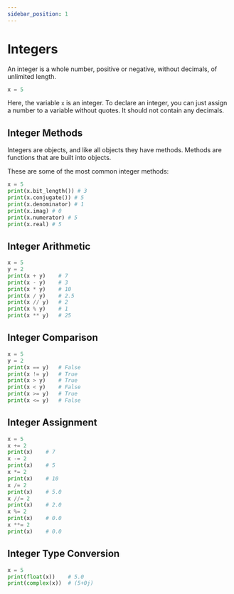 ```yaml
---
sidebar_position: 1
---
```


# Integers

An integer is a whole number, positive or negative, without decimals, of unlimited length.

```python
x = 5
```
Here, the variable `x` is an integer. To declare an integer, you can just assign a number to a variable without quotes. It should not contain any decimals.

## Integer Methods

Integers are objects, and like all objects they have methods. Methods are functions that are built into objects.

These are some of the most common integer methods:

```python
x = 5
print(x.bit_length()) # 3
print(x.conjugate()) # 5
print(x.denominator) # 1
print(x.imag) # 0
print(x.numerator) # 5
print(x.real) # 5
```

## Integer Arithmetic

```python
x = 5
y = 2
print(x + y)    # 7
print(x - y)    # 3
print(x * y)    # 10
print(x / y)    # 2.5
print(x // y)   # 2
print(x % y)    # 1
print(x ** y)   # 25
```

## Integer Comparison

```python
x = 5
y = 2
print(x == y)   # False
print(x != y)   # True
print(x > y)    # True
print(x < y)    # False
print(x >= y)   # True
print(x <= y)   # False
```

## Integer Assignment

```python
x = 5
x += 2
print(x)    # 7
x -= 2
print(x)    # 5
x *= 2
print(x)    # 10
x /= 2
print(x)    # 5.0
x //= 2
print(x)    # 2.0
x %= 2
print(x)    # 0.0
x **= 2
print(x)    # 0.0
```

## Integer Type Conversion

```python
x = 5
print(float(x))    # 5.0
print(complex(x))  # (5+0j)
```